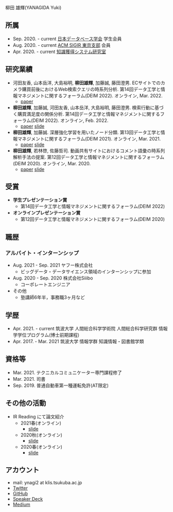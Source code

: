 柳田 雄輝(YANAGIDA Yuki)

## 所属
- Sep. 2020. - current [日本データベース学会](https://dbsj.org/) 学生会員
- Aug. 2020. - current [ACM SIGIR 東京支部](https://sigir.jp/) 会員
- Apr. 2020. - current [知識獲得システム研究室](https://kasys.slis.tsukuba.ac.jp/)

## 研究業績
- 河田友香, 山本岳洋, 大島裕明, **柳田雄輝**, 加藤誠, 藤田澄男. ECサイトでのカメラ購買前後におけるWeb検索クエリの時系列分析. 第14回データ工学と情報マネジメントに関するフォーラム(DEIM 2022). オンライン, Mar. 2022.
  - [paper]()
- **柳田雄輝**, 加藤誠, 河田友香, 山本岳洋, 大島裕明, 藤田澄男. 検索行動に基づく購買満足度の関係分析. 第14回データ工学と情報マネジメントに関するフォーラム(DEIM 2022). オンライン, Feb. 2022.
  - [paper]() [slide](https://speakerdeck.com/ynagi2/pre-and-post-purchase-search-behavior-analysis)
- **柳田雄輝**, 加藤誠. 深層強化学習を用いたノード分類. 第13回データ工学と情報マネジメントに関するフォーラム(DEIM 2021). オンライン, Mar. 2021.
  - [paper](pubs/DEIM2021_Node-Classification-Using-Deep-Reinforcement-Learning.pdf) [slide](https://speakerdeck.com/ynagi2/node-classification-using-deep-reinforcement-learning)
- **柳田雄輝**, 若林啓, 佐藤哲司. 動画共有サイトにおけるコメント語彙の時系列解析手法の提案. 第12回データ工学と情報マネジメントに関するフォーラム(DEIM 2020). オンライン, Mar. 2020.
  - [paper](pubs/DEIM2020_Temporal-Analysis-of-Comment-Vocabulary-in-A-Video-Sharing-Service.pdf) [slide](https://speakerdeck.com/ynagi2/temporal-analysis-of-comment-vocabulary-in-a-video-sharing-service)

## 受賞
- **学生プレゼンテーション賞**
  - 第14回データ工学と情報マネジメントに関するフォーラム(DEIM 2022)
- **オンラインプレゼンテーション賞**
  - 第12回データ工学と情報マネジメントに関するフォーラム(DEIM 2020)

## 職歴

### アルバイト・インターンシップ
- Aug. 2021 - Sep. 2021 ヤフー株式会社
  - ビッグデータ・データサイエンス領域のインターンシップに参加
- Aug. 2020 - Sep. 2020 株式会社Siiibo
  - コーポレートエンジニア
- その他
  - 塾講師6年半，事務職3ヶ月など

## 学歴
- Apr. 2021. - current 筑波大学 人間総合科学学術院 人間総合科学研究群 情報学学位プログラム(博士前期課程)
- Apr. 2017. - Mar. 2021 筑波大学 情報学群 知識情報・図書館学類

## 資格等
- Mar. 2021. テクニカルコミュニケーター専門課程修了
- Mar. 2021. 司書
- Sep. 2019. 普通自動車第一種運転免許(AT限定)

## その他の活動
- IR Reading にて論文紹介
  - 2021春(オンライン)
    - [slide](https://speakerdeck.com/ynagi2/irreading2021spring-yanagida)
  - 2020秋(オンライン)
    - [slide](https://speakerdeck.com/ynagi2/irreading2020fall-yanagida)
  - 2020春(オンライン)
    - [slide](https://speakerdeck.com/ynagi2/irreading2020spring-yanagida)

## アカウント
- mail: ynagi2 at klis.tsukuba.ac.jp
- [Twitter](https://twitter.com/antimony_sulfur)
- [GitHub](https://github.com/ynagi2)
- [Speaker Deck](https://speakerdeck.com/ynagi2)
- [Medium](https://medium.com/@ynagi2)